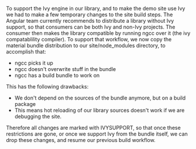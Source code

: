 To support the Ivy engine in our library, and to make the demo site use Ivy we had to make a few
temporary changes to the site build steps. The Angular team currently recommends to distribute a
library without Ivy support, so that consumers can be both Ivy and non-Ivy projects.
The consumer then makes the library compatible by running ngcc over it (the ivy compatablility compiler).
To support that workflow, we now copy the material bundle distribution to our site/node_modules
directory, to accomplish that:
- ngcc picks it up
- ngcc doesn't overwrite stuff in the bundle
- ngcc has a build bundle to work on

This has the following drawbacks:
- We don't depend on the sources of the bundle anymore, but on a build package
- This means hot reloading of our library sources doesn't work if we are
  debugging the site.

Therefore all changes are marked with IVYSUPPORT, so that once these restrictions are gone, or once we
support Ivy from the bundle itself, we can drop these changes, and resume our previous build workflow.
